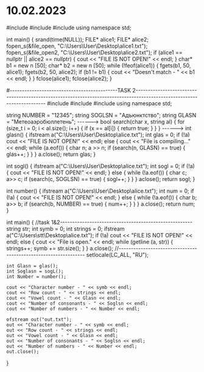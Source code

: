 # 10.02.2023

#include <iostream> 
#include <string>
#include <fstream>
using namespace std;

int main()
{
    srand(time(NULL));
    FILE* alice1;
    FILE* alice2;
    fopen_s(&file_open, "C:\\Users\\User\\Desktop\\alice1.txt");
    fopen_s(&file_open2, "C:\\Users\\User\\Desktop\\alice2.txt");
    if (alice1 == nullptr || alice2 == nullptr)
    {
        cout << "FILE IS NOT OPEN!" << endl;
    }
    char* b1 = new n [50];
    char* b2 = new n [50];
    while (!feof(alice1))
    {
        fgets(b1, 50, alice1);
        fgets(b2, 50, alice2);
        if (b1 != b1) 
        {
            cout << "Doesn't match - " << b1 << endl;
        }
    }
    fclose(alice1);
    fclose(alice2);
}

#--------------------------------------------TASK 2-----------------------------------------------------------------------------------------------------------------------
#include <iostream> 
#include <string>
#include <fstream>
using namespace std;

string NUMBER = "12345";
string SOGLSN = "Адъюнктство";
string GLASN = "Метеоаэробюллетень";
------>
bool search(char x, string al)
{
    for (size_t i = 0; i < al.size(); i++)
    {
        if (x == al[i]) {
            return true;
        }
    }
}
------>
int glasn()
{
    ifstream a("C:\\Users\\User\\Desktop\\alice.txt");
    int glas = 0;
    if (!a)
        cout << "FILE IS NOT OPEN!" << endl;
    else
    {
        cout << "File is compiling..." << endl;
        while (a.eof())
        {
            char n;
            a >> n;
            if (search(n, GLASN) == true)
            {
                glas++;
            }
        }
    }
    a.close();
    return glas;
}

int sogl()
{
    ifstream a("C:\\Users\\User\\Desktop\\alice.txt");
    int sogl = 0;
    if (!a)
    {
        cout << "FILE IS NOT OPEN!" << endl;
    }
    else
    {
        while (!a.eof())
        {
            char c;
            a>> c;
            if (search(c, SOGLSN) == true) {
                sogl++;
            }
        }
    }
    aclose();
    return sogl;
}

int number() 
{
    ifstream a("C:\\Users\\User\\Desktop\\alice.txt");
    int num = 0;
    if (!a)
    {
        cout << "FILE IS NOT OPEN!" << endl;
    }
    else
    {
        while (!a.eof())
        {
            char b;
            a>> b;
            if (search(b, NUMBER) == true) {
                num++;
            }
        }
    }
    a.close();
    return num;
}

int main()
{
    //task 1&2------------------------------------------------------
    string str;
    int symb = 0;
    int strings = 0;
    ifstream a("C:\\Users\\stt\\Desktop\\alice.txt");
    if (!a)
        cout << "FILE IS NOT OPEN!" << endl;
    else
    {
        cout << "File is open." << endl;
        while (getline (a, str))
        {
            strings++;
            symb += str.size();
        }
    }
    a.close();
    //----------------------------------------------------------------
    setlocale(LC_ALL, "RU");
    
    int Glasn = glas();
    int Soglasn = sogL();
    int Number = number();

    cout << "Сharacter number - " << symb << endl;
    cout << "Row count - " << strings << endl;
    cout << "Vowel count - " << Glasn << endl;
    cout << "Number of consonants - " << Soglsn << endl;
    cout << "Number of numbers - " << Number << endl;

    ofstream out("out.txt");
    out << "Сharacter number - " << symb << endl;
    out << "Row count - " << strings << endl;
    out << "Vowel count - " << Glasn << endl;
    out << "Number of consonants - " << Soglsn << endl;
    out << "Number of numbers - " << Number << endl;
    out.close();
} 
